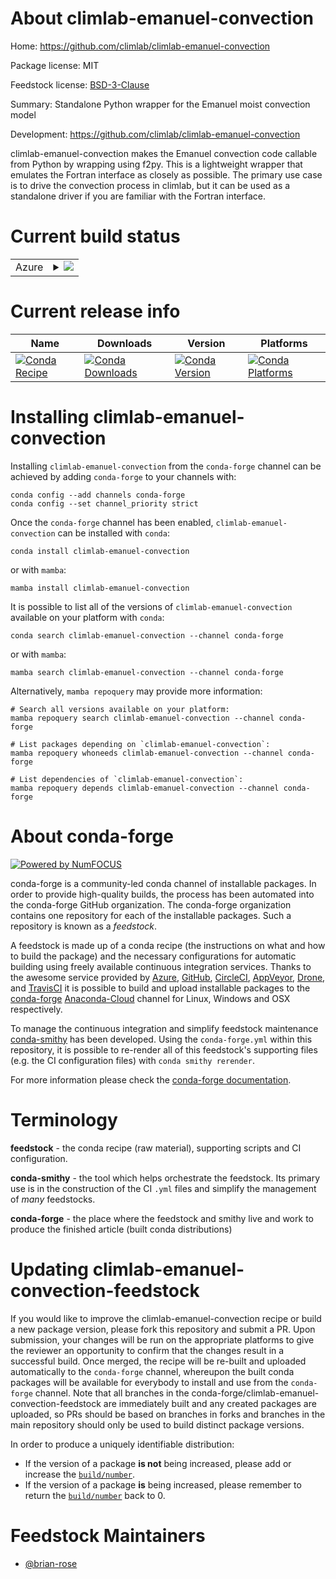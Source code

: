 About climlab-emanuel-convection
================================

Home: https://github.com/climlab/climlab-emanuel-convection

Package license: MIT

Feedstock license: [BSD-3-Clause](https://github.com/conda-forge/climlab-emanuel-convection-feedstock/blob/main/LICENSE.txt)

Summary: Standalone Python wrapper for the Emanuel moist convection model

Development: https://github.com/climlab/climlab-emanuel-convection

climlab-emanuel-convection makes the Emanuel convection code callable
from Python by wrapping using f2py. This is a lightweight wrapper that
emulates the Fortran interface as closely as possible. The primary use case
is to drive the convection process in climlab, but it can be used as
a standalone driver if you are familiar with the Fortran interface.


Current build status
====================


<table>
    
  <tr>
    <td>Azure</td>
    <td>
      <details>
        <summary>
          <a href="https://dev.azure.com/conda-forge/feedstock-builds/_build/latest?definitionId=15917&branchName=main">
            <img src="https://dev.azure.com/conda-forge/feedstock-builds/_apis/build/status/climlab-emanuel-convection-feedstock?branchName=main">
          </a>
        </summary>
        <table>
          <thead><tr><th>Variant</th><th>Status</th></tr></thead>
          <tbody><tr>
              <td>linux_64_numpy1.19python3.7.____cpython</td>
              <td>
                <a href="https://dev.azure.com/conda-forge/feedstock-builds/_build/latest?definitionId=15917&branchName=main">
                  <img src="https://dev.azure.com/conda-forge/feedstock-builds/_apis/build/status/climlab-emanuel-convection-feedstock?branchName=main&jobName=linux&configuration=linux_64_numpy1.19python3.7.____cpython" alt="variant">
                </a>
              </td>
            </tr><tr>
              <td>linux_64_numpy1.19python3.8.____cpython</td>
              <td>
                <a href="https://dev.azure.com/conda-forge/feedstock-builds/_build/latest?definitionId=15917&branchName=main">
                  <img src="https://dev.azure.com/conda-forge/feedstock-builds/_apis/build/status/climlab-emanuel-convection-feedstock?branchName=main&jobName=linux&configuration=linux_64_numpy1.19python3.8.____cpython" alt="variant">
                </a>
              </td>
            </tr><tr>
              <td>linux_64_numpy1.19python3.9.____cpython</td>
              <td>
                <a href="https://dev.azure.com/conda-forge/feedstock-builds/_build/latest?definitionId=15917&branchName=main">
                  <img src="https://dev.azure.com/conda-forge/feedstock-builds/_apis/build/status/climlab-emanuel-convection-feedstock?branchName=main&jobName=linux&configuration=linux_64_numpy1.19python3.9.____cpython" alt="variant">
                </a>
              </td>
            </tr><tr>
              <td>linux_64_numpy1.21python3.10.____cpython</td>
              <td>
                <a href="https://dev.azure.com/conda-forge/feedstock-builds/_build/latest?definitionId=15917&branchName=main">
                  <img src="https://dev.azure.com/conda-forge/feedstock-builds/_apis/build/status/climlab-emanuel-convection-feedstock?branchName=main&jobName=linux&configuration=linux_64_numpy1.21python3.10.____cpython" alt="variant">
                </a>
              </td>
            </tr><tr>
              <td>osx_64_numpy1.19python3.7.____cpython</td>
              <td>
                <a href="https://dev.azure.com/conda-forge/feedstock-builds/_build/latest?definitionId=15917&branchName=main">
                  <img src="https://dev.azure.com/conda-forge/feedstock-builds/_apis/build/status/climlab-emanuel-convection-feedstock?branchName=main&jobName=osx&configuration=osx_64_numpy1.19python3.7.____cpython" alt="variant">
                </a>
              </td>
            </tr><tr>
              <td>osx_64_numpy1.19python3.8.____cpython</td>
              <td>
                <a href="https://dev.azure.com/conda-forge/feedstock-builds/_build/latest?definitionId=15917&branchName=main">
                  <img src="https://dev.azure.com/conda-forge/feedstock-builds/_apis/build/status/climlab-emanuel-convection-feedstock?branchName=main&jobName=osx&configuration=osx_64_numpy1.19python3.8.____cpython" alt="variant">
                </a>
              </td>
            </tr><tr>
              <td>osx_64_numpy1.19python3.9.____cpython</td>
              <td>
                <a href="https://dev.azure.com/conda-forge/feedstock-builds/_build/latest?definitionId=15917&branchName=main">
                  <img src="https://dev.azure.com/conda-forge/feedstock-builds/_apis/build/status/climlab-emanuel-convection-feedstock?branchName=main&jobName=osx&configuration=osx_64_numpy1.19python3.9.____cpython" alt="variant">
                </a>
              </td>
            </tr><tr>
              <td>osx_64_numpy1.21python3.10.____cpython</td>
              <td>
                <a href="https://dev.azure.com/conda-forge/feedstock-builds/_build/latest?definitionId=15917&branchName=main">
                  <img src="https://dev.azure.com/conda-forge/feedstock-builds/_apis/build/status/climlab-emanuel-convection-feedstock?branchName=main&jobName=osx&configuration=osx_64_numpy1.21python3.10.____cpython" alt="variant">
                </a>
              </td>
            </tr><tr>
              <td>win_64_numpy1.19python3.7.____cpython</td>
              <td>
                <a href="https://dev.azure.com/conda-forge/feedstock-builds/_build/latest?definitionId=15917&branchName=main">
                  <img src="https://dev.azure.com/conda-forge/feedstock-builds/_apis/build/status/climlab-emanuel-convection-feedstock?branchName=main&jobName=win&configuration=win_64_numpy1.19python3.7.____cpython" alt="variant">
                </a>
              </td>
            </tr><tr>
              <td>win_64_numpy1.19python3.8.____cpython</td>
              <td>
                <a href="https://dev.azure.com/conda-forge/feedstock-builds/_build/latest?definitionId=15917&branchName=main">
                  <img src="https://dev.azure.com/conda-forge/feedstock-builds/_apis/build/status/climlab-emanuel-convection-feedstock?branchName=main&jobName=win&configuration=win_64_numpy1.19python3.8.____cpython" alt="variant">
                </a>
              </td>
            </tr><tr>
              <td>win_64_numpy1.19python3.9.____cpython</td>
              <td>
                <a href="https://dev.azure.com/conda-forge/feedstock-builds/_build/latest?definitionId=15917&branchName=main">
                  <img src="https://dev.azure.com/conda-forge/feedstock-builds/_apis/build/status/climlab-emanuel-convection-feedstock?branchName=main&jobName=win&configuration=win_64_numpy1.19python3.9.____cpython" alt="variant">
                </a>
              </td>
            </tr><tr>
              <td>win_64_numpy1.21python3.10.____cpython</td>
              <td>
                <a href="https://dev.azure.com/conda-forge/feedstock-builds/_build/latest?definitionId=15917&branchName=main">
                  <img src="https://dev.azure.com/conda-forge/feedstock-builds/_apis/build/status/climlab-emanuel-convection-feedstock?branchName=main&jobName=win&configuration=win_64_numpy1.21python3.10.____cpython" alt="variant">
                </a>
              </td>
            </tr>
          </tbody>
        </table>
      </details>
    </td>
  </tr>
</table>

Current release info
====================

| Name | Downloads | Version | Platforms |
| --- | --- | --- | --- |
| [![Conda Recipe](https://img.shields.io/badge/recipe-climlab--emanuel--convection-green.svg)](https://anaconda.org/conda-forge/climlab-emanuel-convection) | [![Conda Downloads](https://img.shields.io/conda/dn/conda-forge/climlab-emanuel-convection.svg)](https://anaconda.org/conda-forge/climlab-emanuel-convection) | [![Conda Version](https://img.shields.io/conda/vn/conda-forge/climlab-emanuel-convection.svg)](https://anaconda.org/conda-forge/climlab-emanuel-convection) | [![Conda Platforms](https://img.shields.io/conda/pn/conda-forge/climlab-emanuel-convection.svg)](https://anaconda.org/conda-forge/climlab-emanuel-convection) |

Installing climlab-emanuel-convection
=====================================

Installing `climlab-emanuel-convection` from the `conda-forge` channel can be achieved by adding `conda-forge` to your channels with:

```
conda config --add channels conda-forge
conda config --set channel_priority strict
```

Once the `conda-forge` channel has been enabled, `climlab-emanuel-convection` can be installed with `conda`:

```
conda install climlab-emanuel-convection
```

or with `mamba`:

```
mamba install climlab-emanuel-convection
```

It is possible to list all of the versions of `climlab-emanuel-convection` available on your platform with `conda`:

```
conda search climlab-emanuel-convection --channel conda-forge
```

or with `mamba`:

```
mamba search climlab-emanuel-convection --channel conda-forge
```

Alternatively, `mamba repoquery` may provide more information:

```
# Search all versions available on your platform:
mamba repoquery search climlab-emanuel-convection --channel conda-forge

# List packages depending on `climlab-emanuel-convection`:
mamba repoquery whoneeds climlab-emanuel-convection --channel conda-forge

# List dependencies of `climlab-emanuel-convection`:
mamba repoquery depends climlab-emanuel-convection --channel conda-forge
```


About conda-forge
=================

[![Powered by
NumFOCUS](https://img.shields.io/badge/powered%20by-NumFOCUS-orange.svg?style=flat&colorA=E1523D&colorB=007D8A)](https://numfocus.org)

conda-forge is a community-led conda channel of installable packages.
In order to provide high-quality builds, the process has been automated into the
conda-forge GitHub organization. The conda-forge organization contains one repository
for each of the installable packages. Such a repository is known as a *feedstock*.

A feedstock is made up of a conda recipe (the instructions on what and how to build
the package) and the necessary configurations for automatic building using freely
available continuous integration services. Thanks to the awesome service provided by
[Azure](https://azure.microsoft.com/en-us/services/devops/), [GitHub](https://github.com/),
[CircleCI](https://circleci.com/), [AppVeyor](https://www.appveyor.com/),
[Drone](https://cloud.drone.io/welcome), and [TravisCI](https://travis-ci.com/)
it is possible to build and upload installable packages to the
[conda-forge](https://anaconda.org/conda-forge) [Anaconda-Cloud](https://anaconda.org/)
channel for Linux, Windows and OSX respectively.

To manage the continuous integration and simplify feedstock maintenance
[conda-smithy](https://github.com/conda-forge/conda-smithy) has been developed.
Using the ``conda-forge.yml`` within this repository, it is possible to re-render all of
this feedstock's supporting files (e.g. the CI configuration files) with ``conda smithy rerender``.

For more information please check the [conda-forge documentation](https://conda-forge.org/docs/).

Terminology
===========

**feedstock** - the conda recipe (raw material), supporting scripts and CI configuration.

**conda-smithy** - the tool which helps orchestrate the feedstock.
                   Its primary use is in the construction of the CI ``.yml`` files
                   and simplify the management of *many* feedstocks.

**conda-forge** - the place where the feedstock and smithy live and work to
                  produce the finished article (built conda distributions)


Updating climlab-emanuel-convection-feedstock
=============================================

If you would like to improve the climlab-emanuel-convection recipe or build a new
package version, please fork this repository and submit a PR. Upon submission,
your changes will be run on the appropriate platforms to give the reviewer an
opportunity to confirm that the changes result in a successful build. Once
merged, the recipe will be re-built and uploaded automatically to the
`conda-forge` channel, whereupon the built conda packages will be available for
everybody to install and use from the `conda-forge` channel.
Note that all branches in the conda-forge/climlab-emanuel-convection-feedstock are
immediately built and any created packages are uploaded, so PRs should be based
on branches in forks and branches in the main repository should only be used to
build distinct package versions.

In order to produce a uniquely identifiable distribution:
 * If the version of a package **is not** being increased, please add or increase
   the [``build/number``](https://docs.conda.io/projects/conda-build/en/latest/resources/define-metadata.html#build-number-and-string).
 * If the version of a package **is** being increased, please remember to return
   the [``build/number``](https://docs.conda.io/projects/conda-build/en/latest/resources/define-metadata.html#build-number-and-string)
   back to 0.

Feedstock Maintainers
=====================

* [@brian-rose](https://github.com/brian-rose/)

